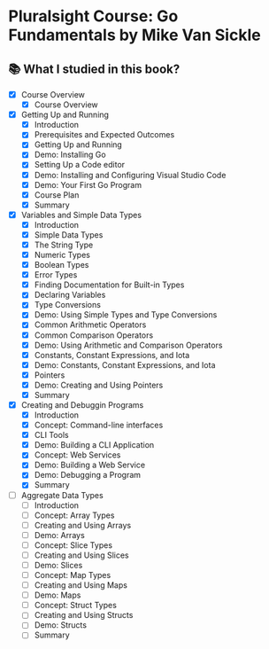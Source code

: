 # Pluralsight Course: Go Fundamentals by Mike Van Sickle

## 📚 What I studied in this book?

- [x] Course Overview
  - [x] Course Overview
- [x] Getting Up and Running
  - [x] Introduction
  - [x] Prerequisites and Expected Outcomes
  - [x] Getting Up and Running
  - [x] Demo: Installing Go
  - [x] Setting Up a Code editor
  - [x] Demo: Installing and Configuring Visual Studio Code
  - [x] Demo: Your First Go Program
  - [x] Course Plan
  - [x] Summary
- [x] Variables and Simple Data Types
  - [x] Introduction
  - [x] Simple Data Types
  - [x] The String Type
  - [x] Numeric Types
  - [x] Boolean Types
  - [x] Error Types
  - [x] Finding Documentation for Built-in Types
  - [x] Declaring Variables
  - [x] Type Conversions
  - [x] Demo: Using Simple Types and Type Conversions
  - [x] Common Arithmetic Operators
  - [x] Common Comparison Operators
  - [x] Demo: Using Arithmetic and Comparison Operators
  - [x] Constants, Constant Expressions, and Iota
  - [x] Demo: Constants, Constant Expressions, and Iota
  - [x] Pointers
  - [x] Demo: Creating and Using Pointers
  - [x] Summary
- [x] Creating and Debuggin Programs
  - [x] Introduction
  - [x] Concept: Command-line interfaces
  - [x] CLI Tools
  - [x] Demo: Building a CLI Application
  - [x] Concept: Web Services
  - [x] Demo: Building a Web Service
  - [x] Demo: Debugging a Program
  - [x] Summary
- [ ] Aggregate Data Types
  - [ ] Introduction
  - [ ] Concept: Array Types
  - [ ] Creating and Using Arrays
  - [ ] Demo: Arrays
  - [ ] Concept: Slice Types
  - [ ] Creating and Using Slices
  - [ ] Demo: Slices
  - [ ] Concept: Map Types
  - [ ] Creating and Using Maps
  - [ ] Demo: Maps
  - [ ] Concept: Struct Types
  - [ ] Creating and Using Structs
  - [ ] Demo: Structs
  - [ ] Summary